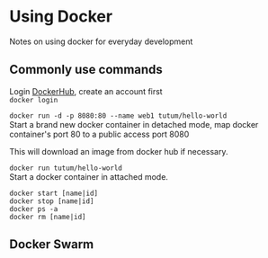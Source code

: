 # Using Docker
Notes on using docker for everyday development

## Commonly use commands

Login [DockerHub](https://hub.docker.com/), create an account first   
`docker login`

`docker run -d -p 8080:80 --name web1 tutum/hello-world`  
Start a brand new docker container in detached mode, 
map docker container's port 80 to a public access port 8080  

This will download an image from docker hub if necessary.

`docker run tutum/hello-world`  
Start a docker container in attached mode.

`docker start [name|id]`  
`docker stop [name|id]`  
`docker ps -a`  
`docker rm [name|id]`  

## Docker Swarm


